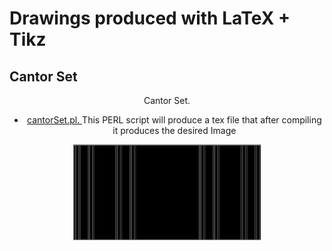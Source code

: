 # Drawings produced with LaTeX + Tikz

## Cantor Set 
<div align='center'>
    Cantor Set. 
    <ul>
        <li>
          <a href="tex/cantorSet.pl">
            cantorSet.pl.
          </a>
          This PERL script 
          will produce a tex file that after compiling it produces the
          desired Image
        </li>
    </ul>
    <img src='pictures_png/cantorSet.png'
         width='300px'
    />
</div>

